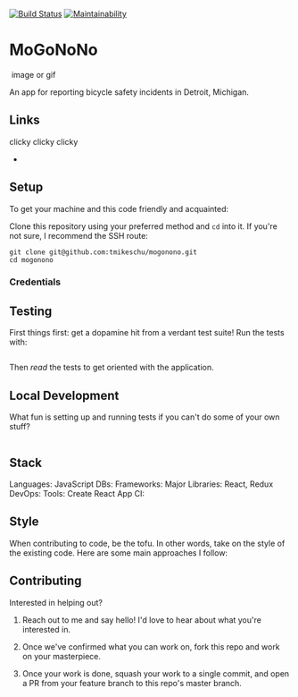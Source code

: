 [![Build Status](https://travis-ci.org/tmikeschu/mogo-reporter.svg?branch=master)](https://travis-ci.org/tmikeschu/mogo-reporter)
[![Maintainability](https://api.codeclimate.com/v1/badges/f5f6795bc08462a51d6b/maintainability)](https://codeclimate.com/github/tmikeschu/mogo-reporter/maintainability)

# MoGoNoNo

![]() image or gif

An app for reporting bicycle safety incidents in Detroit, Michigan.

## Links

clicky clicky clicky

* []()

## Setup

To get your machine and this code friendly and acquainted:

Clone this repository using your preferred method and `cd` into it. If you're not sure, I
recommend the SSH route:

```
git clone git@github.com:tmikeschu/mogonono.git
cd mogonono
```

### Credentials

## Testing

First things first: get a dopamine hit from a verdant test suite! Run the tests with:

```
```

Then *read* the tests to get oriented with the application.

## Local Development

What fun is setting up and running tests if you can't do some of your own stuff?

```
```

## Stack

Languages: JavaScript
DBs:
Frameworks:
Major Libraries: React, Redux
DevOps:
Tools: Create React App
CI:

## Style

When contributing to code, be the tofu. In other words, take on the style of the
existing code. Here are some main approaches I follow:

## Contributing

Interested in helping out?

1. Reach out to me and say hello! I'd love to hear about what you're interested
   in.

2. Once we've confirmed what you can work on, fork this repo and work on your
   masterpiece.

3. Once your work is done, squash your work to a single commit, and open a PR
   from your feature branch to this repo's master branch.


